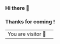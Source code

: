 ### Hi there 🥳

### Thanks for coming !

<table>
  <tr>
    <td>You are visitor 👀</td>
    <td><img src="https://profile-counter.glitch.me/lsk4f5/count.svg" alt="" /></td>
  </tr>
</table>

<!-- 
PHPで作ったカウンター
<table>
  <tr>
    <td>You are visitor</td>
    <td><img src="https://alphabrend.sakura.ne.jp/counter/counter_image.svg" alt="" /></td>
  </tr>
</table>
 -->